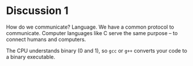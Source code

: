 # Discussion 1

How do we communicate? Language. We have a common protocol to communicate. Computer languages like C serve the same purpose – to connect humans and computers.

The CPU understands binary (0 and 1), so `gcc` or `g++` converts your code to a binary executable.